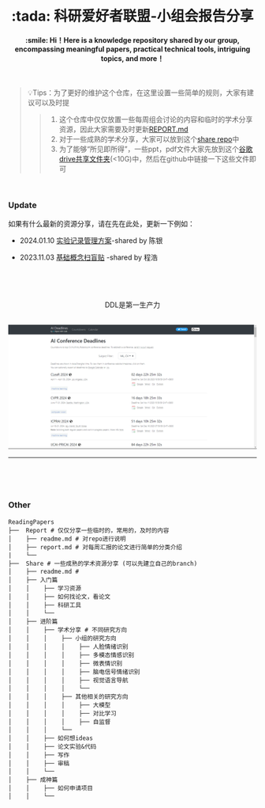 
<h1 align="center"> :tada: 科研爱好者联盟-小组会报告分享 </h1>

<h4 align="center"> :smile: Hi！Here is a knowledge repository shared by our group, encompassing meaningful papers, practical technical tools, intriguing topics, and more！ </h4>


&nbsp;

> 💡Tips：为了更好的维护这个仓库，在这里设置一些简单的规则，大家有建议可以及时提
> 
> > 1. 这个仓库中仅仅放置一些每周组会讨论的内容和临时的学术分享资源，因此大家需要及时更新[REPORT.md](REPORT.md)
> > 2. 对于一些成熟的学术分享，大家可以放到这个[share repo](https://github.com/ReadingPapers/Share)中
> > 3. 为了能够“所见即所得”，一些ppt，pdf文件大家先放到这个[谷歌drive共享文件夹](https://drive.google.com/drive/folders/1n6cK69oLMHE6Dw4b-_EWb6DZGJZK02GY?usp=sharing)(<10G)中，然后在github中链接一下这些文件即可
> > 

&nbsp;


### Update

如果有什么最新的资源分享，请在先在此处，更新一下例如：

- 2024.01.10
[实验记录管理方案](https://github.com/ReadingPapers/Report/blob/main/Slide/%E5%AE%9E%E9%AA%8C%E8%AE%B0%E5%BD%95%E7%AE%A1%E7%90%86%E6%96%B9%E6%A1%88.pdf)-shared by 陈银

- 2023.11.03
[基础概念扫盲贴](https://github.com/ReadingPapers/Report/blob/main/Slide/2023.11.3%20%E7%A8%8B%E6%B5%A9-%E6%89%AB%E7%9B%B2%E8%B4%B4.pdf) -shared by 程浩


&nbsp;

&nbsp;


<div style="text-align: center;"> DDL是第一生产力  </div>

<br>


[![img.png](Images/DDL.png)](https://aideadlin.es/?sub=CV,ML)   

***
&nbsp;

&nbsp;

### Other

```
ReadingPapers
├──  Report # 仅仅分享一些临时的，常用的，及时的内容
│    ├── readme.md # 对repo进行说明
│    ├── report.md # 对每周汇报的论文进行简单的分类介绍
|    └── 
├──  Share # 一些成熟的学术资源分享 (可以先建立自己的branch)
│    ├── readme.md # 
│    ├── 入门篇
│    │    ├── 学习资源
│    │    ├── 如何找论文，看论文
│    │    ├── 科研工具
│    │    └── 
│    ├── 进阶篇
│    │    ├── 学术分享 # 不同研究方向
│    │    │    ├── 小组的研究方向
│    │    │    │    ├── 人脸情绪识别
│    │    │    │    ├── 多模态情感识别
│    │    │    │    ├── 微表情识别
│    │    │    │    ├── 脑电信号情绪识别
│    │    │    │    ├── 视觉语言导航
│    │    │    │    └──
│    │    │    ├── 其他相关的研究方向
│    │    │    │    ├── 大模型
│    │    │    │    ├── 对比学习
│    │    │    │    ├── 自监督
│    │    │    └── 
│    │    ├── 如何想ideas 
│    │    ├── 论文实验&代码 
│    │    ├── 写作 
│    │    ├── 审稿
│    │    └── 
│    ├── 成神篇
│    │    ├── 如何申请项目 
│    │    └── 

```

&nbsp;
&nbsp;
